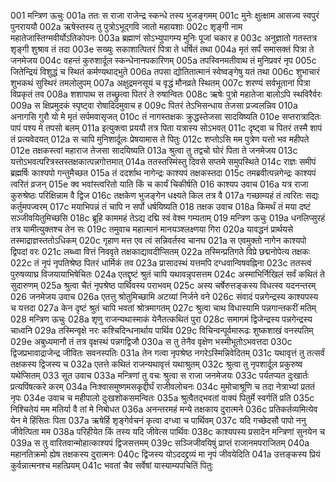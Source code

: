 001	 मन्त्रिण ऊचुः
001a	 ततः स राजा राजेन्द्र स्कन्धे तस्य भुजङ्गमम्
001c	 मुनेः क्षुत्क्षाम आसज्य स्वपुरं पुनराययौ
002a	 ऋषेस्तस्य तु पुत्रोऽभूद्गवि जातो महायशाः
002c	 शृङ्गी नाम महातेजास्तिग्मवीर्योऽतिकोपनः
003a	 ब्रह्माणं सोऽभ्युपागम्य मुनिः पूजां चकार ह
003c	 अनुज्ञातो गतस्तत्र शृङ्गी शुश्राव तं तदा
003e	 सख्युः सकाशात्पितरं पित्रा ते धर्षितं तथा
004a	 मृतं सर्पं समासक्तं पित्रा ते जनमेजय
004c	 वहन्तं कुरुशार्दूल स्कन्धेनानपकारिणम्
005a	 तपस्विनमतीवाथ तं मुनिप्रवरं नृप
005c	 जितेन्द्रियं विशुद्धं च स्थितं कर्मण्यथाद्भुते
006a	 तपसा द्योतितात्मानं स्वेष्वङ्गेषु यतं तथा
006c	 शुभाचारं शुभकथं सुस्थिरं तमलोलुपम्
007a	 अक्षुद्रमनसूयं च वृद्धं मौनव्रते स्थितम्
007c	 शरण्यं सर्वभूतानां पित्रा विप्रकृतं तव
008a	 शशापाथ स तच्छ्रुत्वा पितरं ते रुषान्वितः
008c	 ऋषेः पुत्रो महातेजा बालोऽपि स्थविरैर्वरः
009a	 स क्षिप्रमुदकं स्पृष्ट्वा रोषादिदमुवाच ह
009c	 पितरं तेऽभिसन्धाय तेजसा प्रज्वलन्निव
010a	 अनागसि गुरौ यो मे मृतं सर्पमवासृजत्
010c	 तं नागस्तक्षकः क्रुद्धस्तेजसा सादयिष्यति
010e	 सप्तरात्रादितः पापं पश्य मे तपसो बलम्
011a	 इत्युक्त्वा प्रययौ तत्र पिता यत्रास्य सोऽभवत्
011c	 दृष्ट्वा च पितरं तस्मै शापं तं प्रत्यवेदयत्
012a	 स चापि मुनिशार्दूलः प्रेषयामास ते पितुः
012c	 शप्तोऽसि मम पुत्रेण यत्तो भव महीपते
012e	 तक्षकस्त्वां महाराज तेजसा सादयिष्यति
013a	 श्रुत्वा तु तद्वचो घोरं पिता ते जनमेजय
013c	 यत्तोऽभवत्परित्रस्तस्तक्षकात्पन्नगोत्तमात्
014a	 ततस्तस्मिंस्तु दिवसे सप्तमे समुपस्थिते
014c	 राज्ञः समीपं ब्रह्मर्षिः काश्यपो गन्तुमैच्छत
015a	 तं ददर्शाथ नागेन्द्रः काश्यपं तक्षकस्तदा
015c	 तमब्रवीत्पन्नगेन्द्रः काश्यपं त्वरितं व्रजन्
015e	 क्व भवांस्त्वरितो याति किं च कार्यं चिकीर्षति
016	 काश्यप उवाच
016a	 यत्र राजा कुरुश्रेष्ठः परिक्षिन्नाम वै द्विज
016c	 तक्षकेण भुजङ्गेन धक्ष्यते किल तत्र वै
017a	 गच्छाम्यहं तं त्वरितः सद्यः कर्तुमपज्वरम्
017c	 मयाभिपन्नं तं चापि न सर्पो धर्षयिष्यति
018 	 तक्षक उवाच
018a	 किमर्थं तं मया दष्टं सञ्जीवयितुमिच्छसि
018c	 ब्रूहि काममहं तेऽद्य दद्मि स्वं वेश्म गम्यताम्
019	 मन्त्रिण ऊचुः
019a	 धनलिप्सुरहं तत्र यामीत्युक्तश्च तेन सः
019c	 तमुवाच महात्मानं मानयञ्श्लक्ष्णया गिरा
020a	 यावद्धनं प्रार्थयसे तस्माद्राज्ञस्ततोऽधिकम्
020c	 गृहाण मत्त एव त्वं सन्निवर्तस्व चानघ
021a	 स एवमुक्तो नागेन काश्यपो द्विपदां वरः
021c	 लब्ध्वा वित्तं निववृते तक्षकाद्यावदीप्सितम्
022a	 तस्मिन्प्रतिगते विप्रे छद्मनोपेत्य तक्षकः
022c	 तं नृपं नृपतिश्रेष्ठ पितरं धार्मिकं तव
023a	 प्रासादस्थं यत्तमपि दग्धवान्विषवह्निना
023c	 ततस्त्वं पुरुषव्याघ्र विजयायाभिषेचितः
024a	 एतद्दृष्टं श्रुतं चापि यथावन्नृपसत्तम
024c	 अस्माभिर्निखिलं सर्वं कथितं ते सुदारुणम्
025a	 श्रुत्वा चैतं नृपश्रेष्ठ पार्थिवस्य पराभवम्
025c	 अस्य चर्षेरुत्तङ्कस्य विधत्स्व यदनन्तरम्
026	 जनमेजय उवाच
026a	 एतत्तु श्रोतुमिच्छामि अटव्यां निर्जने वने
026c	 संवादं पन्नगेन्द्रस्य काश्यपस्य च यत्तदा
027a	 केन दृष्टं श्रुतं चापि भवतां श्रोत्रमागतम्
027c	 श्रुत्वा चाथ विधास्यामि पन्नगान्तकरीं मतिम्
028	 मन्त्रिण ऊचुः
028a	 शृणु राजन्यथास्माकं येनैतत्कथितं पुरा
028c	 समागमं द्विजेन्द्रस्य पन्नगेन्द्रस्य चाध्वनि
029a	 तस्मिन्वृक्षे नरः कश्चिदिन्धनार्थाय पार्थिव
029c	 विचिन्वन्पूर्वमारूढः शुष्कशाखं वनस्पतिम्
029e	 अबुध्यमानौ तं तत्र वृक्षस्थं पन्नगद्विजौ
030a	 स तु तेनैव वृक्षेण भस्मीभूतोऽभवत्तदा
030c	 द्विजप्रभावाद्राजेन्द्र जीवितः सवनस्पतिः
031a	 तेन गत्वा नृपश्रेष्ठ नगरेऽस्मिन्निवेदितम्
031c	 यथावृत्तं तु तत्सर्वं तक्षकस्य द्विजस्य च
032a	 एतत्ते कथितं राजन्यथावृत्तं यथाश्रुतम्
032c	 श्रुत्वा तु नृपशार्दूल प्रकुरुष्व यथेप्सितम्
033	 सूत उवाच
033a	 मन्त्रिणां तु वचः श्रुत्वा स राजा जनमेजयः
033c	 पर्यतप्यत दुःखार्तः प्रत्यपिंषत्करे करम्
034a	 निःश्वासमुष्णमसकृद्दीर्घं राजीवलोचनः
034c	 मुमोचाश्रूणि च तदा नेत्राभ्यां प्रततं नृपः
034e	 उवाच च महीपालो दुःखशोकसमन्वितः
035a	 श्रुत्वैतद्भवतां वाक्यं पितुर्मे स्वर्गतिं प्रति
035c	 निश्चितेयं मम मतिर्या वै तां मे निबोधत
036a	 अनन्तरमहं मन्ये तक्षकाय दुरात्मने
036c	 प्रतिकर्तव्यमित्येव येन मे हिंसितः पिता
037a	 ऋषेर्हि शृङ्गेर्वचनं कृत्वा दग्ध्वा च पार्थिवम्
037c	 यदि गच्छेदसौ पापो ननु जीवेत्पिता मम
038a	 परिहीयेत किं तस्य यदि जीवेत्स पार्थिवः
038c	 काश्यपस्य प्रसादेन मन्त्रिणां सुनयेन च
039a	 स तु वारितवान्मोहात्काश्यपं द्विजसत्तमम्
039c	 सञ्जिजीवयिषुं प्राप्तं राजानमपराजितम्
040a	 महानतिक्रमो ह्येष तक्षकस्य दुरात्मनः
040c	 द्विजस्य योऽददद्द्रव्यं मा नृपं जीवयेदिति
041a	 उत्तङ्कस्य प्रियं कुर्वन्नात्मनश्च महत्प्रियम्
041c	 भवतां चैव सर्वेषां यास्याम्यपचितिं पितुः
